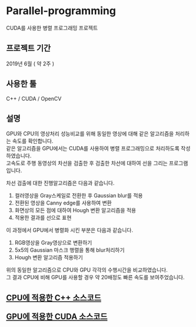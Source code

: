 # Parallel-programming
CUDA를 사용한 병렬 프로그래밍 프로젝트

## 프로젝트 기간 
2019년 6월 ( 약 2주 )

## 사용한 툴 
C++ / CUDA / OpenCV

## 설명 
GPU와 CPU의 영상처리 성능비교를 위해 동일한 영상에 대해 같은 알고리즘을 처리하는 속도를 확인합니다.  
같은 알고리즘을 GPU에서는 CUDA를 사용하여 병렬 프로그래밍으로 처리하도록 작성하였습니다.  
고속도로 주행 동영상의 차선을 검출한 후 검출한 차선에 대하여 선을 그리는 프로그램입니다.

차선 검출에 대한 진행알고리즘은 다음과 같습니다.
1. 컬러영상을 Gray스케일로 전환한 후 Gaussian blur를 적용
2. 전환된 영상을 Canny edge를 사용하여 변환
3. 화면상의 모든 점에 대하여 Hough 변환 알고리즘을 적용
4. 적용한 결과를 선으로 표현

이 과정에서 GPU에서 병렬화 시킨 부분은 다음과 같습니다.
1.  RGB영상을 Gray영상으로 변환하기
2.  5x5의 Gaussian 마스크 행렬을 통해 blur처리하기
3.  Hough 변환 알고리즘 적용하기

위의 동일한 알고리즘으로 CPU와 GPU 각각의 수행시간을 비교하였습니다.  
그 결과 CPU에 비해 GPU를 사용할 경우 약 20배정도 빠른 속도를 보여주었습니다.

<h2>
  
[CPU에 적용한 C++ 소스코드](cpu.cpp)  
  
[GPU에 적용한 CUDA 소스코드](gpu.cu)
  
  </h2>

